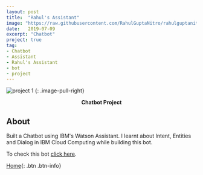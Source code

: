 ```yaml
---
layout: post
title:  "Rahul's Assistant"
image: "https://raw.githubusercontent.com/RahulGuptaNitro/rahulguptanitro.github.io/master/Assistant.png"
date:   2019-07-09
excerpt: "Chatbot"
project: true
tag:
- Chatbot
- Assistant
- Rahul's Assistant
- bot
- project
---
```


![project 1](https://raw.githubusercontent.com/RahulGuptaNitro/rahulguptanitro.github.io/master/Assistant.png)
{: .image-pull-right}

<center><b>Chatbot Project</b></center>

## About 

Built a Chatbot using IBM's Watson Assistant.
I learnt about Intent, Entities and Dialog in IBM Cloud Computing while building this bot.


To check this bot [click here](https://rahulguptanitro.github.io/Rahul's_Assistant).
 

[Home](https://rahulguptanitro.github.io){: .btn .btn-info}
